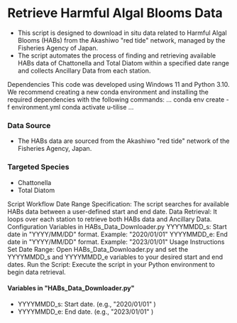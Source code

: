 # Retrieve Harmful Algal Blooms Data
- This script is designed to download in situ data related to Harmful Algal Blooms (HABs) from the Akashiwo "red tide" network, managed by the Fisheries Agency of Japan.  
- The script automates the process of finding and retrieving available HABs data of Chattonella and Total Diatom within a specified date range and collects Ancillary Data from each station.

Dependencies
This code was developed using Windows 11 and Python 3.10. We recommend creating a new conda environment and installing the required dependencies with the following commands:
...
conda env create -f environment.yml
conda activate u-tilise
...

### Data Source
- The HABs data are sourced from the Akashiwo "red tide" network of the Fisheries Agency, Japan.

### Targeted Species
- Chattonella
- Total Diatom

Script Workflow
Date Range Specification: The script searches for available HABs data between a user-defined start and end date.
Data Retrieval: It loops over each station to retrieve both HABs data and Ancillary Data.
Configuration Variables in HABs_Data_Downloader.py
YYYYMMDD_s: Start date in "YYYY/MM/DD" format. Example: "2020/01/01"
YYYYMMDD_e: End date in "YYYY/MM/DD" format. Example: "2023/01/01"
Usage Instructions
Set Date Range: Open HABs_Data_Downloader.py and set the YYYYMMDD_s and YYYYMMDD_e variables to your desired start and end dates.
Run the Script: Execute the script in your Python environment to begin data retrieval.


#### Variables in "HABs_Data_Downloader.py"
- YYYYMMDD_s: Start date. (e.g., "2020/01/01" )
- YYYYMMDD_e: End date.   (e.g., "2023/01/01" )
